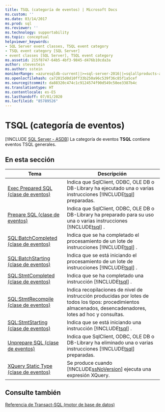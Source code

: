 ```yaml
---
title: TSQL (categoría de eventos) | Microsoft Docs
ms.custom: ''
ms.date: 03/14/2017
ms.prod: sql
ms.reviewer: ''
ms.technology: supportability
ms.topic: conceptual
helpviewer_keywords:
- SQL Server event classes, TSQL event category
- TSQL event category [SQL Server]
- event classes [SQL Server], TSQL event category
ms.assetid: 215f8747-64b5-4bf3-9845-d476b10cda3a
author: stevestein
ms.author: sstein
monikerRange: =azuresqldb-current||>=sql-server-2016||=sqlallproducts-allversions||>=sql-server-linux-2017||=azuresqldb-mi-current
ms.openlocfilehash: ca72015d0d10ff33b250a96c539f36c85f1a5cef
ms.sourcegitcommit: da88320c474c1c9124574f90d549c50ee3387b4c
ms.translationtype: HT
ms.contentlocale: es-ES
ms.lasthandoff: 07/01/2020
ms.locfileid: "85789526"
---
```

# <a name="tsql-event-category"></a>TSQL (categoría de eventos)
[!INCLUDE [SQL Server - ASDB](../../includes/applies-to-version/sql-asdb.md)]
  La categoría de eventos **TSQL** contiene eventos TSQL generales.  
  
## <a name="in-this-section"></a>En esta sección  
  
|Tema|Descripción|  
|-----------|-----------------|  
|[Exec Prepared SQL (clase de eventos)](../../relational-databases/event-classes/exec-prepared-sql-event-class.md)|Indica que SqlClient, ODBC, OLE DB o DB-Library ha ejecutado una o varias instrucciones [!INCLUDE[tsql](../../includes/tsql-md.md)] preparadas.|  
|[Prepare SQL (clase de eventos)](../../relational-databases/event-classes/prepare-sql-event-class.md)|Indica que SqlClient, ODBC, OLE DB o DB-Library ha preparado para su uso una o varias instrucciones [!INCLUDE[tsql](../../includes/tsql-md.md)] .|  
|[SQL:BatchCompleted (clase de eventos)](../../relational-databases/event-classes/sql-batchcompleted-event-class.md)|Indica que se ha completado el procesamiento de un lote de instrucciones [!INCLUDE[tsql](../../includes/tsql-md.md)] .|  
|[SQL:BatchStarting (clase de eventos)](../../relational-databases/event-classes/sql-batchstarting-event-class.md)|Indica que se está iniciando el procesamiento de un lote de instrucciones [!INCLUDE[tsql](../../includes/tsql-md.md)] .|  
|[SQL:StmtCompleted (clase de eventos)](../../relational-databases/event-classes/sql-stmtcompleted-event-class.md)|Indica que se ha completado una instrucción [!INCLUDE[tsql](../../includes/tsql-md.md)] .|  
|[SQL:StmtRecompile (clase de eventos)](../../relational-databases/event-classes/sql-stmtrecompile-event-class.md)|Indica recopilaciones de nivel de instrucción producidas por lotes de todos los tipos: procedimientos almacenados, desencadenadores, lotes ad hoc y consultas.|  
|[SQL:StmtStarting (clase de eventos)](../../relational-databases/event-classes/sql-stmtstarting-event-class.md)|Indica que se está iniciando una instrucción [!INCLUDE[tsql](../../includes/tsql-md.md)] .|  
|[Unprepare SQL (clase de eventos)](../../relational-databases/event-classes/unprepare-sql-event-class.md)|Indica que SqlClient, ODBC, OLE DB o DB-Library ha eliminado una o varias instrucciones [!INCLUDE[tsql](../../includes/tsql-md.md)] preparadas.|  
|[XQuery Static Type (clase de eventos)](../../relational-databases/event-classes/xquery-static-type-event-class.md)|Se produce cuando [!INCLUDE[ssNoVersion](../../includes/ssnoversion-md.md)] ejecuta una expresión XQuery.|  
  
## <a name="see-also"></a>Consulte también  
 [Referencia de Transact-SQL &#40;motor de base de datos&#41;](../../t-sql/transact-sql-reference-database-engine.md)  
  
  
